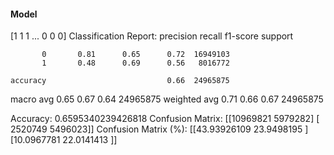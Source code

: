 #### Model
[1 1 1 ... 0 0 0]
Classification Report:
              precision    recall  f1-score   support

           0       0.81      0.65      0.72  16949103
           1       0.48      0.69      0.56   8016772

    accuracy                           0.66  24965875
   macro avg       0.65      0.67      0.64  24965875
weighted avg       0.71      0.66      0.67  24965875

Accuracy: 0.6595340239426818
Confusion Matrix:
[[10969821  5979282]
 [ 2520749  5496023]]
Confusion Matrix (%):
[[43.93926109 23.9498195 ]
 [10.0967781  22.0141413 ]]
